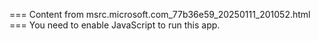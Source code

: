 === Content from msrc.microsoft.com_77b36e59_20250111_201052.html ===
You need to enable JavaScript to run this app.
